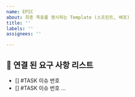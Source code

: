 ```yaml
---
name: EPIC
about: 최종 목표를 명시하는 Template (스프린트, 배포)
title: ''
labels: ''
assignees: ''

---
```


## 📄 연결 된 요구 사항 리스트
- [] #TASK 이슈 번호
- [] #TASK 이슈 번호
...
